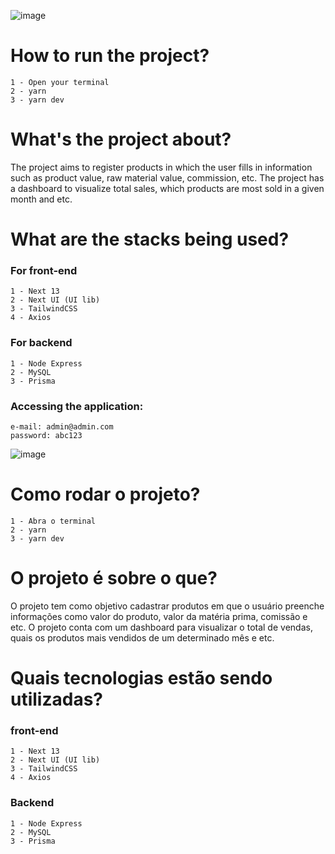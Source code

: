 



![image](https://github.com/Lippi99/dashboard_product_management/assets/65247407/94d038fb-672b-41cf-8fac-43c38dcbdd48)

# How to run the project?
```
1 - Open your terminal
2 - yarn
3 - yarn dev
```
# What's the project about?
The project aims to register products in which the user fills in information such as product value, raw material value, commission, etc.
The project has a dashboard to visualize total sales, which products are most sold in a given month and etc.

# What are the stacks being used?
### For front-end
```
1 - Next 13
2 - Next UI (UI lib)
3 - TailwindCSS
4 - Axios
```

### For backend
```
1 - Node Express
2 - MySQL
3 - Prisma
```

### Accessing the application:
```
e-mail: admin@admin.com
password: abc123
```

![image](https://github.com/Lippi99/dashboard_product_management/assets/65247407/a59abaaa-c471-4a01-8149-d09a0f72ddbb)
# Como rodar o projeto?
```
1 - Abra o terminal
2 - yarn
3 - yarn dev
```
# O projeto é sobre o que?
O projeto tem como objetivo cadastrar produtos em que o usuário preenche informações como valor do produto, valor da matéria prima, comissão e etc.
O projeto conta com um dashboard para visualizar o total de vendas, quais os produtos mais vendidos de um determinado mês e etc.

# Quais tecnologias estão sendo utilizadas?
### front-end
```
1 - Next 13
2 - Next UI (UI lib)
3 - TailwindCSS
4 - Axios
```

### Backend
```
1 - Node Express
2 - MySQL
3 - Prisma
```


